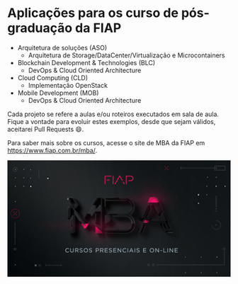 # Aplicações para os curso de pós-graduação da FIAP

 - Arquitetura de soluções (ASO)
   * Arquitetura de Storage/DataCenter/Virtualização e Microcontainers 
 - Blockchain Development & Technologies (BLC)
   * DevOps & Cloud Oriented Architecture
 - Cloud Computing (CLD)
   * Implementação OpenStack
 - Mobile Development (MOB)
   * DevOps & Cloud Oriented Architecture

Cada projeto se refere a aulas e/ou roteiros executados em sala de aula.
Fique a vontade para evoluir estes exemplos, desde que sejam válidos, aceitarei Pull Requests :smile:.

Para saber mais sobre os cursos, acesse o site de MBA da FIAP em https://www.fiap.com.br/mba/.

![FIAP MBA](img/20181011_fiap_mba_shareDefault.png)

